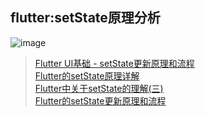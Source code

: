 ##  flutter:setState原理分析

![image](https://github.com/pheromone/Flutter_learn_demo/blob/master/setState.png) <br/>


> [Flutter UI基础 - setState更新原理和流程]( https://blog.csdn.net/shanghaibao123/article/details/107495184 ) <br/>
> [Flutter的setState原理详解]( https://blog.csdn.net/xiatiandefeiyu/article/details/105489103 ) <br/>
> [Flutter中关于setState的理解(三)]( https://www.jianshu.com/p/24018d234210 ) <br/> 
> [Flutter的setState更新原理和流程
](https://zhuanlan.zhihu.com/p/271803637 ) <br/>


